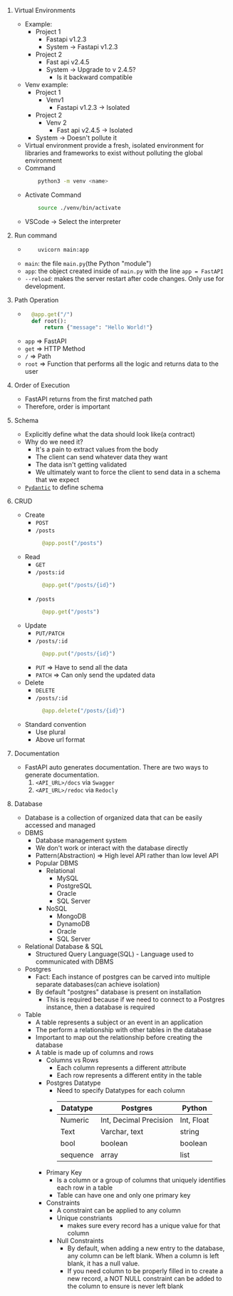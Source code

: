 1. Virtual Environments

   - Example:
     - Project 1
       - Fastapi v1.2.3
       - System -> Fastapi v1.2.3
     - Project 2
       - Fast api v2.4.5
       - System -> Upgrade to v 2.4.5?
         - Is it backward compatible
   - Venv example:
     - Project 1
       - Venv1
         - Fastapi v1.2.3 -> Isolated
     - Project 2
       - Venv 2
         - Fast api v2.4.5 -> Isolated
     - System -> Doesn't pollute it
   - Virtual environment provide a fresh, isolated environment for libraries and frameworks to exist without polluting the global environment
   - Command
     ```bash
         python3 -m venv <name>
     ```
   - Activate Command
     ```bash
         source ./venv/bin/activate
     ```
   - VSCode -> Select the interpreter

2. Run command

   - ```bash
         uvicorn main:app
     ```
   - `main`: the file `main.py`(the Python "module")
   - `app`: the object created inside of `main.py` with the line `app = FastAPI`
   - `--reload`: makes the server restart after code changes. Only use for development.

3. Path Operation

   - ```python
       @app.get("/")
       def root():
           return {"message": "Hello World!"}
     ```
   - `app` => FastAPI
   - `get` => HTTP Method
   - `/` => Path
   - `root` => Function that performs all the logic and returns data to the user

4. Order of Execution

   - FastAPI returns from the first matched path
   - Therefore, order is important

5. Schema

   - Explicitly define what the data should look like(a contract)
   - Why do we need it?
     - It's a pain to extract values from the body
     - The client can send whatever data they want
     - The data isn't getting validated
     - We ultimately want to force the client to send data in a schema that we expect
   - [`Pydantic`](https://docs.pydantic.dev/) to define schema

6. CRUD

   - Create
     - `POST`
     - `/posts`
       ```python
         @app.post("/posts")
       ```
   - Read
     - `GET`
     - `/posts:id`
       ```python
         @app.get("/posts/{id}")
       ```
     - `/posts`
       ```python
         @app.get("/posts")
       ```
   - Update
     - `PUT/PATCH`
     - `/posts/:id`
       ```python
         @app.put("/posts/{id}")
       ```
     - `PUT` => Have to send all the data
     - `PATCH` => Can only send the updated data
   - Delete
     - `DELETE`
     - `/posts/:id`
       ```python
         @app.delete("/posts/{id}")
       ```
   - Standard convention
     - Use plural
     - Above url format

7. Documentation

   - FastAPI auto generates documentation. There are two ways to generate documentation.
     1. `<API_URL>/docs` via `Swagger`
     2. `<API_URL>/redoc` via `Redocly`

8. Database

   - Database is a collection of organized data that can be easily accessed and managed
   - DBMS
     - Database management system
     - We don't work or interact with the database directly
     - Pattern(Abstraction) => High level API rather than low level API
     - Popular DBMS
       - Relational
         - MySQL
         - PostgreSQL
         - Oracle
         - SQL Server
       - NoSQL
         - MongoDB
         - DynamoDB
         - Oracle
         - SQL Server
   - Relational Database & SQL
     - Structured Query Language(SQL) - Language used to communicated with DBMS
   - Postgres
     - Fact: Each instance of postgres can be carved into multiple separate databases(can achieve isolation)
     - By default "postgres" database is present on installation
       - This is required because if we need to connect to a Postgres instance, then a database is required
   - Table
     - A table represents a subject or an event in an application
     - The perform a relationship with other tables in the database
     - Important to map out the relationship before creating the database
     - A table is made up of columns and rows
       - Columns vs Rows
         - Each column represents a different attribute
         - Each row represents a different entity in the table
       - Postgres Datatype
         - Need to specify Datatypes for each column
         - | Datatype | Postgres               | Python     |
           | -------- | ---------------------- | ---------- |
           | Numeric  | Int, Decimal Precision | Int, Float |
           | Text     | Varchar, text          | string     |
           | bool     | boolean                | boolean    |
           | sequence | array                  | list       |
       - Primary Key
         - Is a column or a group of columns that uniquely identifies each row in a table
         - Table can have one and only one primary key
       - Constraints
         - A constraint can be applied to any column
         - Unique constriants
           - makes sure every record has a unique value for that column
         - Null Constraints
           - By default, when adding a new entry to the database, any column can be left blank. When a column is left blank, it has a null value.
           - If you need column to be properly filled in to create a new record, a NOT NULL constraint can be added to the column to ensure is never left blank
